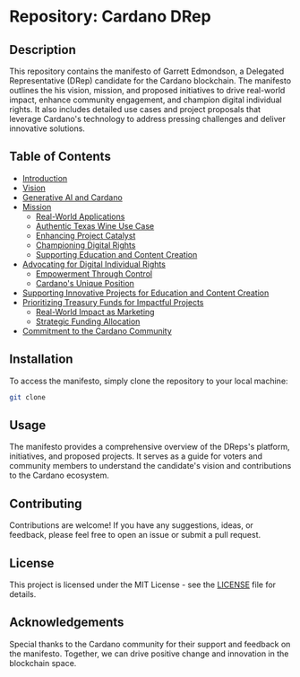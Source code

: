 # Repository: Cardano DRep

## Description

This repository contains the manifesto of Garrett Edmondson, a Delegated Representative (DRep) candidate for the Cardano blockchain. The manifesto outlines the his vision, mission, and proposed initiatives to drive real-world impact, enhance community engagement, and champion digital individual rights. It also includes detailed use cases and project proposals that leverage Cardano's technology to address pressing challenges and deliver innovative solutions.

## Table of Contents

- [Introduction](DrepManefesto.md#introduction)
- [Vision](DrepManefesto.md#vision)
- [Generative AI and Cardano](DrepManefesto.md#generative-ai-and-cardano)
- [Mission](DrepManefesto.md#mission)
  - [Real-World Applications](DrepManefesto.md#real-world-applications)
  - [Authentic Texas Wine Use Case](DrepManefesto.md#authentic-texas-wine-use-case)
  - [Enhancing Project Catalyst](DrepManefesto.md#enhancing-project-catalyst)
  - [Championing Digital Rights](DrepManefesto.md#championing-digital-rights)
  - [Supporting Education and Content Creation](DrepManefesto.md#supporting-education-and-content-creation)
- [Advocating for Digital Individual Rights](DrepManefesto.md#advocating-for-digital-individual-rights)
    - [Empowerment Through Control](DrepManefesto.md#empowerment-through-control)
    - [Cardano's Unique Position](DrepManefesto.md#cardanos-unique-position)
- [Supporting Innovative Projects for Education and Content Creation](DrepManefesto.md#supporting-innovative-projects-for-education-and-content-creation)
- [Prioritizing Treasury Funds for Impactful Projects](DrepManefesto.md#prioritizing-treasury-funds-for-impactful-projects)
    - [Real-World Impact as Marketing](DrepManefesto.md#real-world-impact-as-marketing)
    - [Strategic Funding Allocation](DrepManefesto.md#strategic-funding-allocation)
- [Commitment to the Cardano Community](DrepManefesto.md#commitment-to-the-cardano-community)

## Installation

To access the manifesto, simply clone the repository to your local machine:

```bash 
git clone
```

## Usage

The manifesto provides a comprehensive overview of the DReps's platform, initiatives, and proposed projects. It serves as a guide for voters and community members to understand the candidate's vision and contributions to the Cardano ecosystem.

## Contributing

Contributions are welcome! If you have any suggestions, ideas, or feedback, please feel free to open an issue or submit a pull request.

## License

This project is licensed under the MIT License - see the [LICENSE](LICENSE) file for details.

## Acknowledgements

Special thanks to the Cardano community for their support and feedback on the manifesto. Together, we can drive positive change and innovation in the blockchain space.







